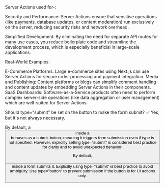 Server Actions used for-:

Security and Performance:
Server Actions ensure that sensitive operations (like payments, database updates, or content moderation) run exclusively on the server, reducing security risks and network overhead.

Simplified Development:
By eliminating the need for separate API routes for many use cases, you reduce boilerplate code and streamline the development process, which is especially beneficial in large-scale applications.

Real-World Examples:

E-Commerce Platforms: Large e-commerce sites using Next.js can use Server Actions for secure order processing and payment integration.
Media and Publishing: Content platforms or blogs can simplify comment handling and content updates by embedding Server Actions in their components.
SaaS Dashboards: Software-as-a-Service products often need to perform complex server-side operations (like data aggregation or user management) which are well-suited for Server Actions.




Should type="submit" be set on the button to make the form submit?
✅ Yes, but it's not always necessary.

By default, a <button> inside a <form> behaves as a submit button, meaning it triggers form submission even if type is not specified. However, explicitly setting type="submit" is considered best practice for clarity and to avoid unexpected behavior.

By default, <button> inside a form submits it.
Explicitly using type="submit" is best practice to avoid ambiguity.
Use type="button" to prevent submission if the button is for UI actions only.

